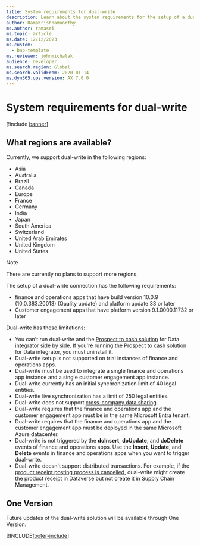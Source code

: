 ```yaml
---
title: System requirements for dual-write
description: Learn about the system requirements for the setup of a dual-write connection as is currently supported for various regions.
author: RamaKrishnamoorthy
ms.author: ramasri
ms.topic: article
ms.date: 12/12/2023
ms.custom: 
  - bap-template
ms.reviewer: johnmichalak
audience: Developer
ms.search.region: Global
ms.search.validFrom: 2020-01-14
ms.dyn365.ops.version: AX 7.0.0
---
```


# System requirements for dual-write

[!include [banner](../../includes/banner.md)]

## What regions are available?

Currently, we support dual-write in the following regions:

+ Asia
+ Australia
+ Brazil
+ Canada
+ Europe
+ France
+ Germany
+ India
+ Japan
+ South America
+ Switzerland
+ United Arab Emirates
+ United Kingdom
+ United States

> [!NOTE]
> There are currently no plans to support more regions.

The setup of a dual-write connection has the following requirements:

+ finance and operations apps that have build version 10.0.9 (10.0.383.20013) (Quality update) and platform update 33 or later
+ Customer engagement apps that have platform version 9.1.0000.11732 or later

Dual-write has these limitations:

+ You can't run dual-write and the [Prospect to cash solution](../../../../supply-chain/sales-marketing/accounts-template-mapping-direct.md) for Data integrator side by side. If you're running the Prospect to cash solution for Data integrator, you must uninstall it.
+ Dual-write setup is not supported on trial instances of finance and operations apps.
+ Dual-write must be used to integrate a single finance and operations app instance and a single customer engagement app instance.
+ Dual-write currently has an initial synchronization limit of 40 legal entities.
+ Dual-write live synchronization has a limit of 250 legal entities.
+ Dual-write does not support [cross-company data sharing](../../sysadmin/cross-company-data-sharing.md).
+ Dual-write requires that the finance and operations app and the customer engagement app must be in the same Microsoft Entra tenant.
+ Dual-write requires that the finance and operations app and the customer engagement app must be deployed in the same Microsoft Azure datacenter.
+ Dual-write is not triggered by the **doInsert**, **doUpdate**, and **doDelete** events of finance and operations apps. Use the **Insert**, **Update**, and **Delete** events in finance and operations apps when you want to trigger dual-write. 
+ Dual-write doesn't support distributed transactions. For example, if the [product receipt posting process is cancelled](../../../fin-ops/data-entities/scm-field-service-procurement.md#cancelling-the-posting-process), dual-write might create the product receipt in Dataverse but not create it in Supply Chain Management. 



## One Version

Future updates of the dual-write solution will be available through One Version.


[!INCLUDE[footer-include](../../../../includes/footer-banner.md)]
